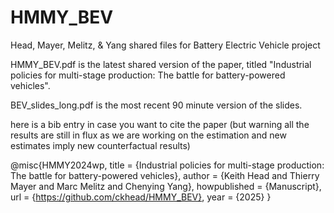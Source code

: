 # HMMY_BEV
Head, Mayer, Melitz, & Yang shared files for Battery Electric Vehicle project

HMMY_BEV.pdf is the latest shared version of the paper, titled "Industrial policies for multi-stage production: The battle for battery-powered vehicles".

BEV_slides_long.pdf is the most recent 90 minute version of the slides.

here is a bib entry in case you want to cite the paper (but warning all the  results are still in flux as we are working on the estimation and new estimates imply new counterfactual results)

@misc{HMMY2024wp,
  title        = {Industrial policies for multi-stage production: The battle for battery-powered vehicles},
  author       = {Keith Head and Thierry Mayer and Marc Melitz and Chenying Yang},
  howpublished = {Manuscript},
  url = {https://github.com/ckhead/HMMY_BEV},
  year         = {2025}
}
